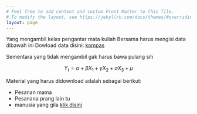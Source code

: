 ```yaml
---
# Feel free to add content and custom Front Matter to this file.
# To modify the layout, see https://jekyllrb.com/docs/themes/#overriding-theme-defaults
layout: page
---
```

Yang mengambil kelas pengantar mata kuliah Bersama harus mengisi data dibawah ini
Dowload data disini: [kompas](www.kompas.id)

Sementara yang tidak mengambil gak harus bawa pulang sih

$$ Y_t = \alpha + \beta X_1 + \gamma X_2 + \sigma X_3 + \mu $$

Material yang harus didownload adalah sebagai berikut:

- Pesanan mama
- Pesanana prang lain tu
- manusia yang gila [klik disini](kompas.com)


